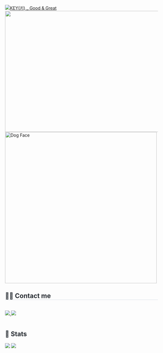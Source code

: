 [![KEY(키) _ Good & Great](http://img.youtube.com/vi/ZYHBKvNUmk0/maxresdefault.jpg)](https://youtu.be/ZYHBKvNUmk0?si=c1Xboj0TemvihBiy)
<img src="https://img1.daumcdn.net/thumb/R1280x0/?scode=mtistory2&fname=https%3A%2F%2Fblog.kakaocdn.net%2Fdn%2F0Gykc%2FbtsLGlD3ekY%2FRlmbcNNKZ2IjgONnl5XXpk%2Fimg.jpg"  width="1200" height="400"/>
<img src="https://raw.githubusercontent.com/Tarikul-Islam-Anik/Animated-Fluent-Emojis/master/Emojis/Animals/Dog%20Face.png" alt="Dog Face" width="500" height="500" />
 <div style=●(#" style="color:white; font-size:10px; text-shadow:1px 1px 1px #97A9B9; text-decoration:none;) ●(#" style="color:white; font-size:15px; text-shadow:1px 1px 1px #97A9B9; text-decoration:none;) 뭐 어떻게 할 수 있는거지(#" style="text-decoration:none; color:black; background:white; border-radius:20px; line-height:1.3; padding:6.5px; display: inline-block; box-shadow: 1px 1px 1px #97A9B9;)>

   </div>
   <div style="text-align: left;">
   <h2 style="border-bottom: 1px solid #d8dee4; color: #282d33;"> 🧑‍💻 Contact me </h2> <br> 
   <div style="text-align: left;"> <a href=https://velog.io/@hktysh/posts> <img src="https://img.shields.io/badge/Velog-20C997?style=for-the-badge&logo=Velog&logoColor=white&link=https://velog.io/@hktysh/posts"> </a>
        <a href=mailto:hktysh@nextrunners.co.kr> <img src="https://img.shields.io/badge/Gmail-EA4335?style=for-the-badge&logo=Gmail&logoColor=white&link=mailto:hktysh@nextrunners.co.kr"> </a>
         </div>  <br> 
   <div style="text-align: left;">  </div> 
   </div>
   <div style="text-align: left;"> 
   <h2 style="border-bottom: 1px solid #; color: #282d33;"> 🏅 Stats </h2> 
       <div style="text-align: left;"> 
             <img src="https://github-readme-stats.vercel.app/api/top-langs/?username=YSH1214&layout=compact&hide=javascript,css,scss&langs_count=8"/>
<img src=https://github-readme-stats.vercel.app/api?username=myeongbogyeong&show_icons=true
         /> </div> 
   </div>

  
